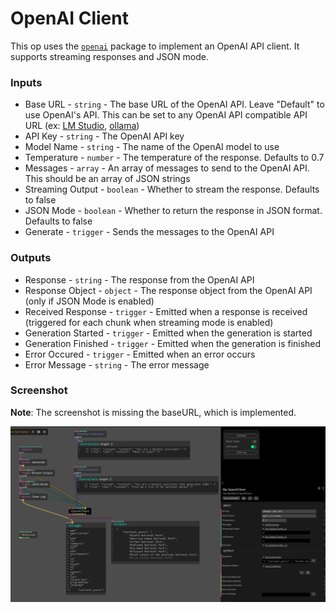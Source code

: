 # OpenAI Client

This op uses the [`openai`](https://www.npmjs.com/package/openai) package to implement an OpenAI API client. It supports streaming responses and JSON mode.

### Inputs

* Base URL - `string` - The base URL of the OpenAI API. Leave "Default" to use OpenAI's API. This can be set to any OpenAI API compatible API URL (ex: [LM Studio](https://lmstudio.ai/), [ollama](https://ollama.com/))
* API Key - `string` - The OpenAI API key
* Model Name - `string` - The name of the OpenAI model to use
* Temperature - `number` - The temperature of the response. Defaults to 0.7
* Messages - `array` - An array of messages to send to the OpenAI API. This should be an array of JSON strings
* Streaming Output - `boolean` - Whether to stream the response. Defaults to false
* JSON Mode - `boolean` - Whether to return the response in JSON format. Defaults to false
* Generate - `trigger` - Sends the messages to the OpenAI API

### Outputs

* Response - `string` - The response from the OpenAI API
* Response Object - `object` - The response object from the OpenAI API (only if JSON Mode is enabled)
* Received Response - `trigger` - Emitted when a response is received (triggered for each chunk when streaming mode is enabled)
* Generation Started - `trigger` - Emitted when the generation is started
* Generation Finished - `trigger` - Emitted when the generation is finished
* Error Occured - `trigger` - Emitted when an error occurs
* Error Message - `string` - The error message

### Screenshot

**Note**: The screenshot is missing the baseURL, which is implemented.

![openai-client](../../screenshots/openai-client.png)